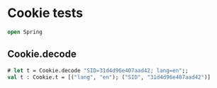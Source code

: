# Cookie tests

```ocaml
open Spring
```
## Cookie.decode

```ocaml
# let t = Cookie.decode "SID=31d4d96e407aad42; lang=en";;
val t : Cookie.t = [("lang", "en"); ("SID", "31d4d96e407aad42")]
```
